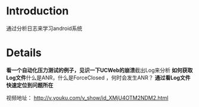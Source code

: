 # Introduction #

通过分析日志来学习android系统


# Details #

**看一个自动化压力测试的例子，见识一下UCWeb的崩溃**截出Log来分析
**如何获取Log文件**什么是ANR，什么是ForceClosed ，何时会发生ANR？
**通过看Log文件快速定位到问题所在**

视频地址：
http://v.youku.com/v_show/id_XMjU4OTM2NDM2.html